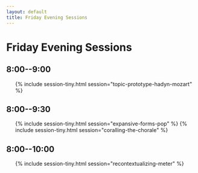 ```yaml
---
layout: default
title: Friday Evening Sessions
---
```


# Friday Evening Sessions

## 8:00--9:00

<ul>
{% include session-tiny.html session="topic-prototype-hadyn-mozart" %}
</ul>

## 8:00--9:30

<ul>
{% include session-tiny.html session="expansive-forms-pop" %}
{% include session-tiny.html session="coralling-the-chorale" %}
</ul>

## 8:00--10:00

<ul>
{% include session-tiny.html session="recontextualizing-meter" %}
</ul>

